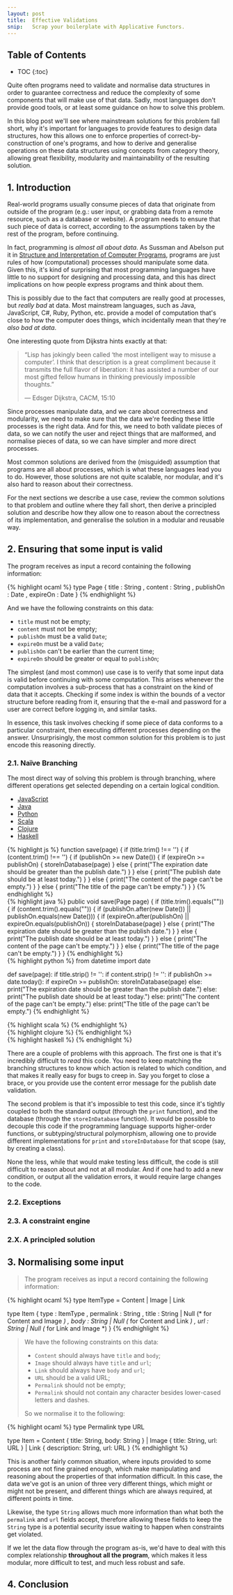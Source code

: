 ```yaml
---
layout: post
title:  Effective Validations
snip:   Scrap your boilerplate with Applicative Functors.
---
```



## Table of Contents
  *  TOC
{:toc}


Quite often programs need to validate and normalise data structures in
order to guarantee correctness and reduce the complexity of some
components that will make use of that data. Sadly, most languages don't
provide good tools, or at least some guidance on how to solve this
problem.

In this blog post we'll see where mainstream solutions for this problem
fall short, why it's important for languages to provide features to
design data structures, how this allows one to enforce properties of
correct-by-construction of one's programs, and how to derive and
generalise operations on these data structures using concepts from
category theory, allowing great flexibility, modularity and
maintainability of the resulting solution.


## 1. Introduction

Real-world programs usually consume pieces of data that originate from
outside of the program (e.g.: user input, or grabbing data from a remote
resource, such as a database or website). A program needs to ensure that
such piece of data is correct, according to the assumptions taken by the
rest of the program, before continuing.

In fact, programming is *almost all about data*. As Sussman and Abelson
put it in [Structure and Interpretation of Computer Programs][SICP],
programs are just rules of how (computational) processes should
manipulate some data. Given this, it's kind of surprising that most
programming languages have little to no support for designing and
processing data, and this has direct implications on how people express
programs and think about them.

This is possibly due to the fact that computers are really good at
processes, but *really bad* at data. Most mainstream languages, such as
Java, JavaScript, C#, Ruby, Python, etc. provide a model of computation
that's close to how the computer does things, which incidentally mean
that they're *also bad at data*.

One interesting quote from Dijkstra hints exactly at that:

> “Lisp has jokingly been called ‘the most intelligent way to misuse a
> computer’. I think that description is a great compliment because it
> transmits the full flavor of liberation: it has assisted a number of
> our most gifted fellow humans in thinking previously impossible
> thoughts.”
>
> — Edsger Dijkstra, CACM, 15:10 

Since processes manipulate data, and we care about correctness and
modularity, we need to make sure that the data we're feeding these
little processes is the right data. And for this, we need to both
validate pieces of data, so we can notify the user and reject things
that are malformed, and normalise pieces of data, so we can have simpler
and more direct processes.

Most common solutions are derived from the (misguided) assumption that
programs are all about processes, which is what these languages lead you
to do. However, those solutions are not quite scalable, nor modular, and
it's also hard to reason about their correctness.

For the next sections we describe a use case, review the common
solutions to that problem and outline where they fall short, then derive
a principled solution and describe how they allow one to reason about
the correctness of its implementation, and generalise the solution in a
modular and reusable way.


## 2. Ensuring that some input is valid

The program receives as input a record containing the following
information:

{% highlight ocaml %}
type Page { title     : String
          , content   : String
          , publishOn : Date
          , expireOn  : Date
          }
{% endhighlight %}

And we have the following constraints on this data:

  * `title` must not be empty;
  * `content` must not be empty;
  * `publishOn` must be a valid `Date`;
  * `expireOn` must be a valid `Date`;
  * `publishOn` can't be earlier than the current time;
  * `expireOn` should be greater or equal to `publishOn`;

The simplest (and most common) use case is to verify that some input
data is valid before continuing with some computation. This arises
whenever the computation involves a sub-process that has a constraint
on the kind of data that it accepts. Checking if some index is within
the bounds of a vector structure before reading from it, ensuring that
the e-mail and password for a user are correct before logging in, and
similar tasks.

In essence, this task involves checking if some piece of data conforms
to a particular constraint, then executing different processes depending
on the answer. Unsurprisingly, the most common solution for this problem
is to just encode this reasoning directly.

### 2.1. Naïve Branching

The most direct way of solving this problem is through branching, where
different operations get selected depending on a certain logical
condition.

<ul class="tabs">
  <li><a href="#javascript" class="active">JavaScript</a></li>
  <li><a href="#java">Java</a></li>
  <li><a href="#python">Python</a></li>
  <li><a href="#scala">Scala</a></li>
  <li><a href="#clojure">Clojure</a></li>
  <li><a href="#haskell">Haskell</a></li>
</ul>
<div class="tab-contents">
  <div data-language="javascript" class="active">
{% highlight js %}
function save(page) {
  if (title.trim() !== '') {
    if (content.trim() !== '') {
      if (publishOn >= new Date()) {
        if (expireOn >= publishOn) {
          storeInDatabase(page)
        } else {
          print("The expiration date should be greater than the publish date.")
        }
      } else {
        print("The publish date should be at least today.")
      }
    } else {
      print("The content of the page can't be empty.")
    }
  } else {
    print("The title of the page can't be empty.")
  }
}
{% endhighlight %}
  </div>
  <div data-language="java">
{% highlight java %}
public void save(Page page) {
  if (title.trim().equals("")) {
    if (content.trim().equals("")) {
      if (publishOn.after(new Date()) || publishOn.equals(new Date())) {
        if (expireOn.after(publishOn) || expireOn.equals(publishOn)) {
          storeInDatabase(page)
        } else {
          print("The expiration date should be greater than the publish date.")
        }
      } else {
        print("The publish date should be at least today.")
      }
    } else {
      print("The content of the page can't be empty.")
    }
  } else {
    print("The title of the page can't be empty.")
  }
}
{% endhighlight %}
  </div>
  <div data-language="python">
{% highlight python %}
from datetime import date

def save(page):
  if title.strip() != '':
    if content.strip() != '':
      if publishOn >= date.today():
        if expireOn >= publishOn:
          storeInDatabase(page)
        else:
          print("The expiration date should be greater than the publish date.")
      else:
        print("The publish date should be at least today.")
    else:
      print("The content of the page can't be empty.")
  else:
    print("The title of the page can't be empty.")
{% endhighlight %}
  </div>
  <div data-language="scala">
{% highlight scala %}
{% endhighlight %}
  </div>
  <div data-language="clojure">
{% highlight clojure %}
{% endhighlight %}
  </div>
  <div data-language="haskell">
{% highlight haskell %}
{% endhighlight %}
  </div>
</div>

There are a couple of problems with this approach. The first one is that
it's incredibly difficult to *read* this code. You need to keep matching
the branching structures to know which action is related to which
condition, and that makes it really easy for bugs to creep in. Say you
forget to close a brace, or you provide use the content error message
for the publish date validation.

The second problem is that it's impossible to test this code, since it's
tightly coupled to both the standard output (through the `print`
function), and the database (through the `storeInDatabase` function). It
would be possible to decouple this code if the programming language
supports higher-order functions, or subtyping/structural polymorphism,
allowing one to provide different implementations for `print` and
`storeInDatabase` for that scope (say, by creating a class).

None the less, while that would make testing less difficult, the code is
still difficult to reason about and not at all modular. And if one had
to add a new condition, or output all the validation errors, it would
require large changes to the code.


### 2.2. Exceptions

### 2.3. A constraint engine

### 2.X. A principled solution

## 3. Normalising some input

> The program receives as input a record containing the following
> information:

{% highlight ocaml %}
type ItemType = Content | Image | Link

type Item { type      : ItemType
          , permalink : String
          , title     : String | Null     (* for Content and Image *) 
          , body      : String | Null     (* for Content and Link  *)
          , url       : String | Null     (* for Link and Image    *)
          }
{% endhighlight %}

> We have the following constraints on this data:
>
>   * `Content` should always have `title` and `body`;
>   * `Image` should always have `title` and `url`;
>   * `Link` should always have `body` and `url`;
>   * `URL` should be a valid URL;
>   * `Permalink` should not be empty;
>   * `Permalink` should not contain any character besides lower-cased
>     letters and dashes.
>
> So we normalise it to the following:

{% highlight ocaml %}
type Permalink
type URL

type Item = Content { title: String, body: String }
          | Image   { title: String, url: URL }
          | Link    { description: String, url: URL }
{% endhighlight %}

This is another fairly common situation, where inputs provided to some
process are not fine grained enough, which make manipulating and
reasoning about the properties of that information difficult. In this
case, the data we've got is an union of three very different things,
which might or might not be present, and different things which are
always required, at different points in time.

Likewise, the type `String` allows much more information than what both
the `permalink` and `url` fields accept, therefore allowing these fields
to keep the `String` type is a potential security issue waiting to
happen when constraints get violated.

If we let the data flow through the program as-is, we'd have to deal
with this complex relationship **throughout all the program**, which
makes it less modular, more difficult to test, and much less robust and
safe.


## 4. Conclusion


[SICP]: http://mitpress.mit.edu/sicp/full-text/book/book-Z-H-9.html#%_chap_1

<script>
void function() {
  var toArray = Function.call.bind([].slice)

  $('.tabs a').forEach(function(a) {
    a.onclick = function(ev) {
      ev.preventDefault()
      var lang = a.getAttribute('href').slice(1)
      deactivate($('.tabs a').concat($('.tab-contents > div[data-language]')))
      activate([a])
      activate($('.tab-contents > div[data-language]').filter(match(lang)))
    }
  })

  function $(s, c) {
    return toArray((c || document).querySelectorAll(s)) }

  function match(l) { return function(e) {
    return e.getAttribute('data-language') === l }}

  function deactivate(xs) {
    xs.forEach(function(x) {
      x.className = x.className.replace(/\bactive\b/, '').trim() })}

  function activate(xs) {
    xs.forEach(function(x) {
      x.className += ' active' })}
}()
</script>
